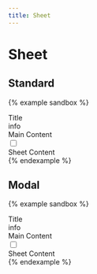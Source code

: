 ```yaml
---
title: Sheet
---
```


# Sheet

## Standard

{% example sandbox %}
<div class="display-flex">
  <div class="flex-grow-1">
    <div class="top-app-bar top-app-bar--sticky-top">
      <div class="top-app-bar__title">
        Title
      </div>
      <div class="top-app-bar__action display-none@laptop">
        <label for="standard-sheet-toggle" class="icon-button">
          <span class="material-icons">info</span>
        </label>
      </div>
    </div>
    <div class="padding-3">
      Main Content
    </div>
  </div>

  <input type="checkbox" id="standard-sheet-toggle" class="side-sheet-toggle">
  <div class="side-sheet side-sheet--standard">
    <div class="side-sheet__container">
      <div class="padding-3">
        Sheet Content
      </div>
    </div>
    <label for="standard-sheet-toggle" class="side-sheet__scrim">
    </label>
  </div>
</div>
{% endexample %}

## Modal

{% example sandbox %}
<div class="top-app-bar top-app-bar--sticky-top">
  <div class="top-app-bar__title">
    Title
  </div>
  <div class="top-app-bar__action">
    <label for="modal-sheet-toggle" class="icon-button">
      <span class="material-icons">info</span>
    </label>
  </div>
</div>

<div class="padding-3">
  Main Content
</div>

<input type="checkbox" id="modal-sheet-toggle" class="side-sheet-toggle">
<div class="side-sheet side-sheet--modal">
  <div class="side-sheet__container">
    <div class="padding-3">
      Sheet Content
    </div>
  </div>
  <label for="modal-sheet-toggle" class="side-sheet__scrim">
  </label>
</div>
{% endexample %}
